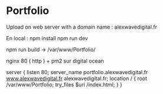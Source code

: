 # Portfolio

Upload on web server with a domain name : alexwavedigital.fr

En local : 
npm install
npm run dev

npm run build -> /var/www/Portfolio/

nginx 80 ( http ) + pm2 sur digital ocean 

server {
  listen 80;
  server_name portfolio.alexwavedigital.fr www.alexwavedigital.fr alexwavedigital.fr;
  location / {
    root /var/www/Portfolio;
    try_files $uri /index.html;
  }
}

